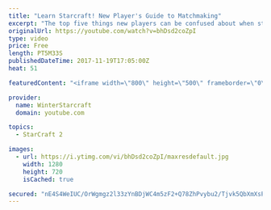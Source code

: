```yaml
---
title: "Learn Starcraft! New Player's Guide to Matchmaking"
excerpt: "The top five things new players can be confused about when starting off playing Starcraft 2!"
originalUrl: https://youtube.com/watch?v=bhDsd2coZpI
type: video
price: Free
length: PT5M33S
publishedDateTime: 2017-11-19T17:05:00Z
heat: 51

featuredContent: "<iframe width=\"800\" height=\"500\" frameborder=\"0\" src=\"https://www.youtube.com/embed/bhDsd2coZpI\" allow=\"accelerometer; autoplay; encrypted-media; gyroscope; picture-in-picture\" allowfullscreen></iframe>"

provider:
  name: WinterStarcraft
  domain: youtube.com

topics:
  - StarCraft 2

images:
  - url: https://i.ytimg.com/vi/bhDsd2coZpI/maxresdefault.jpg
    width: 1280
    height: 720
    isCached: true

secured: "nE4S4WeIUC/OrWgmgz2l33zYnBDjWC4m5zF2+Q78ZhPvybu2/Tjvk5QbXmXsP1uJnmvQ+oZPib04+4uV1XYF7zXuCAUSKi8Qhv+bb6vZ+hmog96qXykOaljmjRC9YNSBF003qHABVuAO/5TW73cftEObp7W1rG8SrTtnlDFuh0m9qEKuQSi39PSLSDAd4M06/JcCVzz1CprfifcqZrRixqcXTAewWjoEhSSb2T/1jjc4pwNlYr6CtXW+MyZss7Emg4VpQaHPJMnuc3ocfonrxfHIofzUtneXegBWPkyyBm5SsNSZj0mu15aQNmmWQkPmj9LYxIvO1qVK9s+/HU5qDxWjNnH2Sz3xCCgmmnGedL7nOn0rGfhGxlYVwRlYBKPt9lkDtGn8z1UNtr7mILylnEbOR3T2C5vC970rHh1EKPE=;S1YrURqlLkbhJyw6XNhCdg=="
---
```


